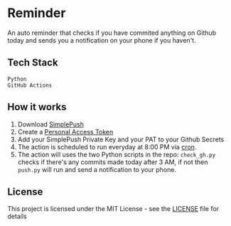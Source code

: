 # Reminder

An auto reminder that checks if you have commited anything on Github today and sends you a notification on your phone if you haven't.

## Tech Stack
```
Python
GitHub Actions
```

## How it works
1. Download [SimplePush](https://simplepush.io/)
2. Create a [Personal Access Token](https://docs.github.com/en/authentication/keeping-your-account-and-data-secure/creating-a-personal-access-token)
3. Add your SimplePush Private Key and your PAT to your Github Secrets
4. The action is scheduled to run everyday at 8:00 PM via [cron](https://en.wikipedia.org/wiki/Cron).
5. The action will uses the two Python scripts in the repo: `check_gh.py` checks if there's any commits made today after 3 AM, if not then `push.py` will run and send a notification to your phone.

## License
This project is licensed under the MIT License - see the [LICENSE](https://github.com/k27dong/reminder/blob/main/LICENSE) file for details
